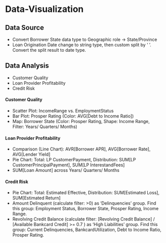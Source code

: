# Data-Visualization

## Data Source
- Convert Borrower State data type to Geographic role -> State/Province
- Loan Origination Date change to string type, then custom split by ‘ ’. Convert the split result to date type.


## Data Analysis
- Customer Quality
- Loan Provider Profitability
- Credit Risk

#### Customer Quality

- Scatter Plot: IncomeRange vs. EmploymentStatus
- Bar Plot: Prosper Rating (Color: AVG[Debt to Income Ratio])
- Map: Borrower State (Color: Prosper Rating, Shape: Income Range, Filter: Years/ Quarters/ Months)

#### Loan Provider Profitability

- Comparison (Line Chart): AVR[Borrower APR], AVG[Borrower Rate], AVG[Lender Yield]
- Pie Chart: Total: LP CustomerPayment, Distribution: SUM[LP CustomerPrincipalPayment], SUM[LP InterestandFees]
- SUM[Loan Amount] across Years/ Quarters/ Months 

#### Credit Risk

- Pie Chart: Total: Estimated Effective, Distribution: SUM[Estimated Loss], SUM[Estimated Return]
- Amount Delinquent (calculate filter: >0) as ‘Delinquencies’ group.  Find this group: Employment Status, Borrower State, Prosper Rating, Income Range.
- Revolving Credit Balance (calculate filter: [Revolving Credit Balance] / [Available Bankcard Credit] >= 0.7 ) as ‘High Liabilities’ group. Find this group: Current Delinquencies, BankcardUtilization, Debt to Income Ratio, Prosper Rating.
